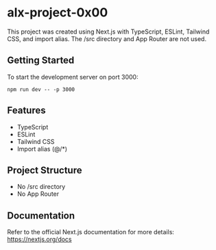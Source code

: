 # alx-project-0x00

This project was created using Next.js with TypeScript, ESLint, Tailwind CSS, and import alias. The /src directory and App Router are not used.

## Getting Started
To start the development server on port 3000:

```
npm run dev -- -p 3000
```

## Features
- TypeScript
- ESLint
- Tailwind CSS
- Import alias (@/*)

## Project Structure
- No /src directory
- No App Router

## Documentation
Refer to the official Next.js documentation for more details: https://nextjs.org/docs
